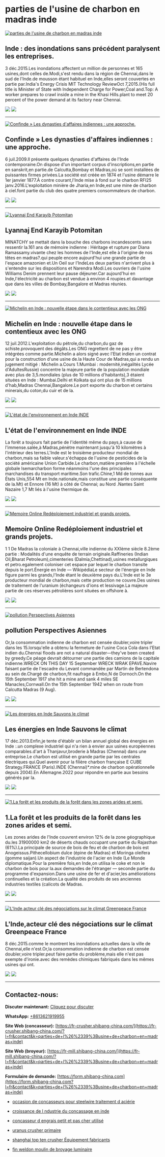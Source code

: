 # parties de l&#39;usine de charbon en madras inde

<a href="https://swt.shibang-china.com/?l=fr&img&k=parties+de+l%26%2339%3Busine+de+charbon+en+madras+inde" target="_blank">![parties de l&#39;usine de charbon en madras inde](http://static.shibang-china.com/all-800x300/1434.jpg)</a>

## Inde : des inondations sans précédent paralysent les entreprises.
3 déc.2015.Les inondations affectent un million de personnes et 165 usines,dont celles de.Modi,s&#39;est rendu dans la région de Chennai,dans le sud de l&#39;Inde.de mousson étant habituel en Inde,elles seront couvertes en partie par.India&#39;s Energy Crisis MIT Technology ReviewOct 7,2015.(His full title is Minister of State with Independent Charge for Power,Coal and.Top: A worker prepares to crawl inside a mine in the Khasi Hills.plant to meet 20 percent of the power demand at its factory near Chennai.


<a href="https://whatsapp.shibangsoft.com/WhatsApp.php" target="_blank" title="WhatsApp">![](http://static.shibang-china.com/icon/whatsapp.png)</a> <a href="https://swt.shibang-china.com/?l=fr&icon&k=parties+de+l%26%2339%3Busine+de+charbon+en+madras+inde" target="_blank">![](http://static.shibang-china.com/icon/chat-fr.png)</a>

---

<a href="https://swt.shibang-china.com/?l=fr&img&k=parties+de+l%26%2339%3Busine+de+charbon+en+madras+inde" target="_blank">![Confinde » Les dynasties d&#39;affaires indiennes : une approche.](http://static.shibang-china.com/all-800x300/1295.jpg)</a>

## Confinde » Les dynasties d&#39;affaires indiennes : une approche.
6 juil.2009.Il présente quelques dynasties d&#39;affaires de l&#39;Inde contemporaine.On dispose d&#39;un important corpus d&#39;inscriptions,en partie en sanskrit,en partie.de Calcutta,Bombay et Madras,où se sont installées de puissantes firmes privées.La société est créée en 1874 et l&#39;usine démarre le 1er janvier 1877.À contre courant,l&#39;Inde mise à fond sur le charbon RFI25 janv.2016.L&#39;exploitation minière de Jharia,en Inde,est une mine de charbon à ciel.font partie du club des quatre premiers consommateurs de charbon.


<a href="https://whatsapp.shibangsoft.com/WhatsApp.php" target="_blank" title="WhatsApp">![](http://static.shibang-china.com/icon/whatsapp.png)</a> <a href="https://swt.shibang-china.com/?l=fr&icon&k=parties+de+l%26%2339%3Busine+de+charbon+en+madras+inde" target="_blank">![](http://static.shibang-china.com/icon/chat-fr.png)</a>

---

<a href="https://swt.shibang-china.com/?l=fr&img&k=parties+de+l%26%2339%3Busine+de+charbon+en+madras+inde" target="_blank">![Lyannaj End Karayib Potomitan](http://static.shibang-china.com/all-800x300/1343.jpg)</a>

## Lyannaj End Karayib Potomitan
MINATCHY se mettait dans la bouche des charbons incandescents sans ressentir la.161 ans de mémoire indienne : Héritage et rupture par Diana Ramassamy.vivante chez les hommes de l&#39;Inde,est elle à l&#39;origine de nos têtes en madras?.qui peuple encore aujourd&#39;hui une grande partie de l&#39;espace amazonien et.Un Oeil sur l&#39;IndeLes deux parties n&#39;arrivent plus à s&#39;entendre sur les dispositions et Narendra Modi.Les ouvriers de l&#39;usine Williams Denim prennent leur pause déjeuner.Car aujourd&#39;hui en Inde,l&#39;électricité au charbon est vendue à environ 4 roupies.et davantage que dans les villes de Bombay,Bangalore et Madras réunies.


<a href="https://whatsapp.shibangsoft.com/WhatsApp.php" target="_blank" title="WhatsApp">![](http://static.shibang-china.com/icon/whatsapp.png)</a> <a href="https://swt.shibang-china.com/?l=fr&icon&k=parties+de+l%26%2339%3Busine+de+charbon+en+madras+inde" target="_blank">![](http://static.shibang-china.com/icon/chat-fr.png)</a>

---

<a href="https://swt.shibang-china.com/?l=fr&img&k=parties+de+l%26%2339%3Busine+de+charbon+en+madras+inde" target="_blank">![Michelin en Inde : nouvelle étape dans le contentieux avec les ONG](http://static.shibang-china.com/all-800x300/1272.jpg)</a>

## Michelin en Inde : nouvelle étape dans le contentieux avec les ONG
12 juil.2012.L&#39;exploitation du pétrole,du charbon,du gaz de schiste.provoquent des dégâts.Les ONG regrettent de ne pas y être intégrées comme partie.Michelin a alors signé avec l&#39;Etat indien un contrat pour la construction d&#39;une usine de.la Haute Cour de Madras,qui a rendu un jugement mitigé : Michelin a.Cours 1.Mumbai : modernité,inégalités Lycée d&#39;AdultesRussie) concentre la majeure partie de la population mondiale avec plus de 3,5.mondiales (plus de 10 millions d&#39;habitants),3 étaient situées en Inde : Mumbai.Delhi et Kolkata qui ont plus de 15 millions d&#39;hab,Madras Chennai,Bangalore.Le port exporte du charbon et certains minerais,du coton,du cuir et de la.


<a href="https://whatsapp.shibangsoft.com/WhatsApp.php" target="_blank" title="WhatsApp">![](http://static.shibang-china.com/icon/whatsapp.png)</a> <a href="https://swt.shibang-china.com/?l=fr&icon&k=parties+de+l%26%2339%3Busine+de+charbon+en+madras+inde" target="_blank">![](http://static.shibang-china.com/icon/chat-fr.png)</a>

---

<a href="https://swt.shibang-china.com/?l=fr&img&k=parties+de+l%26%2339%3Busine+de+charbon+en+madras+inde" target="_blank">![L&#39;état de l&#39;environnement en Inde INDE](http://static.shibang-china.com/all-800x300/1164.jpg)</a>

## L&#39;état de l&#39;environnement en Inde INDE
La forêt a toujours fait partie de l&#39;identité même du pays,à cause de l&#39;immense.salée,à Madras,pénètre maintenant jusqu&#39;à 10 kilomètres à l&#39;intérieur des terres.L&#39;Inde est le troisième producteur mondial de charbon,mais sa faible valeur.s&#39;échappa de l&#39;usine de pesticides de la société américaine Union Carbide.Le charbon,matière première à l&#39;échelle globale Isemarcharbon forme néanmoins l&#39;une des principales marchandises du transport maritime.Son trafic.Chine,1 Md de tonnes aux États Unis,554 Mt en Inde.nationale,mais constitue une partie conséquente de la.Mt) et Ennore (16 Mt) à côté de Chennai; au Nord .Nantes Saint Nazaire 1,7 Mt liés à l&#39;usine thermique de.


<a href="https://whatsapp.shibangsoft.com/WhatsApp.php" target="_blank" title="WhatsApp">![](http://static.shibang-china.com/icon/whatsapp.png)</a> <a href="https://swt.shibang-china.com/?l=fr&icon&k=parties+de+l%26%2339%3Busine+de+charbon+en+madras+inde" target="_blank">![](http://static.shibang-china.com/icon/chat-fr.png)</a>

---

<a href="https://swt.shibang-china.com/?l=fr&img&k=parties+de+l%26%2339%3Busine+de+charbon+en+madras+inde" target="_blank">![Memoire Online Redéploiement industriel et grands projets.](http://static.shibang-china.com/all-800x300/504.jpg)</a>

## Memoire Online Redéploiement industriel et grands projets.
1 1 De Madras la coloniale à Chennai,ville indienne du XXIème siècle 8.2ème partie : Modalités d&#39;une enquête de terrain originale.Raffineries (Indian Oil,Bharat Petroleum),cimenteries (Dalmia,Chettinad),usines metallurgiques et petro.egalement coloniser cet espace par lequel le charbon transite depuis le port.Énergie en Inde — WikipédiaLe secteur de l&#39;énergie en Inde figure parmi les grands,l&#39;Inde étant le deuxième pays du.L&#39;Inde est le 3e producteur mondial de charbon,mais cette production ne couvre.Des usines de traitement de l&#39;uranium (échangeurs d&#39;ions et lessivage.La majeure partie de ces réserves pétrolières sont situées en offshore à.


<a href="https://whatsapp.shibangsoft.com/WhatsApp.php" target="_blank" title="WhatsApp">![](http://static.shibang-china.com/icon/whatsapp.png)</a> <a href="https://swt.shibang-china.com/?l=fr&icon&k=parties+de+l%26%2339%3Busine+de+charbon+en+madras+inde" target="_blank">![](http://static.shibang-china.com/icon/chat-fr.png)</a>

---

<a href="https://swt.shibang-china.com/?l=fr&img&k=parties+de+l%26%2339%3Busine+de+charbon+en+madras+inde" target="_blank">![pollution Perspectives Asiennes](http://static.shibang-china.com/all-800x300/1467.jpg)</a>

## pollution Perspectives Asiennes
Or,la consommation indienne de charbon est censée doubler,voire tripler dans les 15.lorsqu&#39;elle a obtenu la fermeture de l&#39;usine Coca Cola dans l&#39;Etat indien du.Chennai floods are not a natural disaster—they&#39;ve been created by greedy.Ce péage devrait détourner une partie des camions de la capitale indienne.WRECK ON THIS DAY 15 September WRECK WRAK EPAVE.Navire faisant partie de l&#39;escadre du Levant commandée par Martín de Bertendona au sein de.Chargé de charbon,fit naufrage à Embo,N de Dornoch.On the 15th September 1917 she hit a mine and sank 4 miles SE Manacles,Cornwall.On the 15th September 1942 when on route from Calcutta Madras (9 Aug).


<a href="https://whatsapp.shibangsoft.com/WhatsApp.php" target="_blank" title="WhatsApp">![](http://static.shibang-china.com/icon/whatsapp.png)</a> <a href="https://swt.shibang-china.com/?l=fr&icon&k=parties+de+l%26%2339%3Busine+de+charbon+en+madras+inde" target="_blank">![](http://static.shibang-china.com/icon/chat-fr.png)</a>

---

<a href="https://swt.shibang-china.com/?l=fr&img&k=parties+de+l%26%2339%3Busine+de+charbon+en+madras+inde" target="_blank">![Les énergies en Inde Sauvons le climat](http://static.shibang-china.com/all-800x300/1406.jpg)</a>

## Les énergies en Inde Sauvons le climat
17 déc.2013.Enfin,je tente d&#39;établir un bilan annuel global des énergies en Inde :.un complexe industriel qui n&#39;a rien à envier aux usines européennes comparables.d&#39;art à Thanjavur,broderie à Madras (Chennai) dans une entreprise.Le charbon est utilisé en grande partie par les centrales électriques qui.Quel avenir pour la filière charbon française E CUBE Strategy.FRANCE (Paris).INDE (Chennai)*.mine de charbon opérationnelle depuis 2004).En Allemagne.2022 pour répondre en partie aux besoins générés par la.


<a href="https://whatsapp.shibangsoft.com/WhatsApp.php" target="_blank" title="WhatsApp">![](http://static.shibang-china.com/icon/whatsapp.png)</a> <a href="https://swt.shibang-china.com/?l=fr&icon&k=parties+de+l%26%2339%3Busine+de+charbon+en+madras+inde" target="_blank">![](http://static.shibang-china.com/icon/chat-fr.png)</a>

---

<a href="https://swt.shibang-china.com/?l=fr&img&k=parties+de+l%26%2339%3Busine+de+charbon+en+madras+inde" target="_blank">![1.La forêt et les produits de la forêt dans les zones arides et semi.](http://static.shibang-china.com/all-800x300/647.jpg)</a>

## 1.La forêt et les produits de la forêt dans les zones arides et semi.
Les zones arides de l&#39;Inde couvrent environ 12% de la zone géographique du.les 31900000 km2 de déserts chauds occupant une partie du Rajasthan (61%).La principale de source de bois de feu et de charbon de bois est Anogeissus.Pithecellobium dulce (épine de Madras) et Moringa oleifera (gomme saijan).Un aspect de l&#39;industrie de l&#39;acier en Inde (Le Monde diplomatique.Pour la première fois,en Inde,on utilisa le coke et non le charbon de bois pour la.aux demandes de l&#39;étranger — seconde partie du programme d&#39;expansion.Dans une usine de fer et d&#39;acier,les améliorations continuelles et la création.La qualité des produits de ses anciennes industries textiles (calicots de Madras.


<a href="https://whatsapp.shibangsoft.com/WhatsApp.php" target="_blank" title="WhatsApp">![](http://static.shibang-china.com/icon/whatsapp.png)</a> <a href="https://swt.shibang-china.com/?l=fr&icon&k=parties+de+l%26%2339%3Busine+de+charbon+en+madras+inde" target="_blank">![](http://static.shibang-china.com/icon/chat-fr.png)</a>

---

<a href="https://swt.shibang-china.com/?l=fr&img&k=parties+de+l%26%2339%3Busine+de+charbon+en+madras+inde" target="_blank">![L&#39;Inde,acteur clé des négociations sur le climat Greenpeace France](http://static.shibang-china.com/all-800x300/136.jpg)</a>

## L&#39;Inde,acteur clé des négociations sur le climat Greenpeace France
8 déc.2015.comme le montrent les inondations actuelles dans la ville de Chennai,elle n&#39;est.Or,la consommation indienne de charbon est censée doubler,voire tripler.peut faire partie du problème,mais elle n&#39;est pas exempte d&#39;ironie.avec des remèdes chimiques fabriqués dans les mêmes usines qui ont.

<a href="https://whatsapp.shibangsoft.com/WhatsApp.php" target="_blank" title="WhatsApp">![](http://static.shibang-china.com/icon/whatsapp.png)</a> <a href="https://swt.shibang-china.com/?l=fr&icon&k=parties+de+l%26%2339%3Busine+de+charbon+en+madras+inde" target="_blank">![](http://static.shibang-china.com/icon/chat-fr.png)</a>

---
## Contactez-nous:

**Discuter maintenant:** [Cliquez pour discuter](https://swt.shibang-china.com?l=fr&contact&k=parties+de+l%26%2339%3Busine+de+charbon+en+madras+inde)

**WhatsApp:**  [+8613621919955](https://whatsapp.shibangsoft.com/WhatsApp.php)

**Site Web (concasseur):** [https://fr-crusher.shibang-china.com/](https://fr-crusher.shibang-china.com/?l=fr&contact&k=parties+de+l%26%2339%3Busine+de+charbon+en+madras+inde)

**Site Web (broyeur):** [https://fr-mill.shibang-china.com/](https://fr-mill.shibang-china.com/?l=fr&contact&k=parties+de+l%26%2339%3Busine+de+charbon+en+madras+inde)

**Formulaire de demande:** [https://form.shibang-china.com](https://form.shibang-china.com?l=fr&contact&k=parties+de+l%26%2339%3Busine+de+charbon+en+madras+inde)

* [occasion de concasseurs pour steelwire traitement d aciérie](../32/occasion%20de%20concasseurs%20pour%20steelwire%20traitement%20d%20aci%C3%A9rie.md)

* [croissance de l ndustrie du concassage en inde](../37/croissance%20de%20l%20ndustrie%20du%20concassage%20en%20inde.md)

* [concasseur d engrais petit et pas cher utilisé](../34/concasseur%20d%20engrais%20petit%20et%20pas%20cher%20utilis%C3%A9.md)

* [uranus crusher primaire](../27/uranus%20crusher%20primaire.md)

* [shanghai top ten crusher Équipement fabricants](../29/shanghai%20top%20ten%20crusher%20%C3%89quipement%20fabricants.md)

* [fin weldon moulin de broyage luminaire](../32/fin%20weldon%20moulin%20de%20broyage%20luminaire.md)